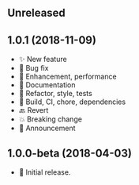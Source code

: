 ## Unreleased

## 1.0.1 (2018-11-09)

- :sparkles: New feature
- :bug: Bug fix
- :rocket: Enhancement, performance
- :book: Documentation
- :gem: Refactor, style, tests
- :construction_worker: Build, CI, chore, dependencies
- :back: Revert
- :boom: Breaking change
- :tada: Announcement

## 1.0.0-beta (2018-04-03)

- :tada: Initial release.

